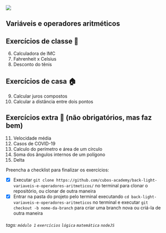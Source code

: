![](https://i.imgur.com/xG74tOh.png)
## Variáveis e operadores aritméticos

## Exercícios de classe 🏫

6. Calculadora de IMC
7. Fahrenheit x Celsius
8. Desconto do tênis

## Exercícios de casa 🏠 

9. Calcular juros compostos
10. Calcular a distância entre dois pontos

## Exercícios extra 🌟 (não obrigatórios, mas faz bem)

11. Velocidade média
12. Casos de COVID-19
13. Calculo do perímetro e área de um círculo
14. Soma dos ângulos internos de um polígono
15. Delta

Preencha a checklist para finalizar os exercícios:
- [x] Executar `git clone https://github.com/cubos-academy/back-light-variaveis-e-operadores-aritmeticos/` no terminal para clonar o repositório, ou clonar de outra maneira
- [x] Entrar na pasta do projeto pelo terminal executando `cd back-light-variaveis-e-operadores-aritmeticos` no terminal e executar `git checkout -b nome-da-branch` para criar uma branch nova ou criá-la de outra maneira

###### tags: `módulo 1` `exercícios` `lógica` `matemática` `nodeJS`

